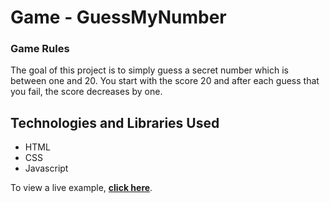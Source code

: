 # Game - GuessMyNumber

### Game Rules

The goal of this project is to simply guess a secret number which is between one and 20. You start with the score 20 and after each guess that you fail, the score decreases by one.

## Technologies and Libraries Used

- HTML
- CSS
- Javascript

To view a live example, **[click here](https://guessio.netlify.app/)**.
